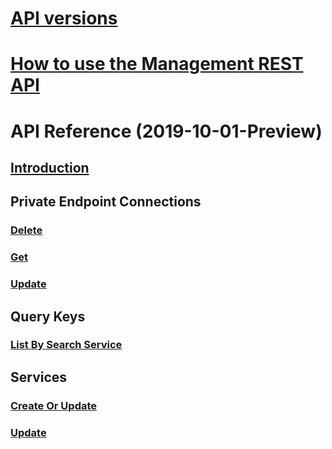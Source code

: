 # [API versions](management-api-versions.md)
# [How to use the Management REST API](search-howto-management-rest-api.md)
# API Reference (2019-10-01-Preview)
## [Introduction](index-2019-10-01-preview.md)
## Private Endpoint Connections
### [Delete](2019-10-01-preview/delete-privateendpointconnections.md)
### [Get](2019-10-01-preview/get-privateendpointconnections.md)
### [Update](2019-10-01-preview/update-privateendpointconnections.md)
## Query Keys
### [List By Search Service](2019-10-01-preview/post-querykeys.md)
## Services
### [Create Or Update](2019-10-01-preview/createorupdate-service.md)
### [Update](2019-10-01-preview/update-service.md)